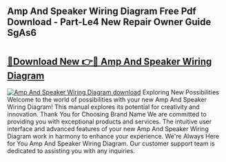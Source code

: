 ## Amp And Speaker Wiring Diagram Free Pdf Download - Part-Le4 New Repair Owner Guide SgAs6

# <h2><a href="http://dfnrcg.blite.top/?on=Amp+And+Speaker+Wiring+Diagram">🔗Download New 👉🔴 Amp And Speaker Wiring Diagram</a></h2>

[![Amp And Speaker Wiring Diagram download](https://i.imgur.com/lujVjoI.png)](http://dfnrcg.blite.top/?on=Amp+And+Speaker+Wiring+Diagram)
Exploring New Possibilities Welcome to the world of possibilities with your new Amp And Speaker Wiring Diagram! This manual explores its potential for creativity and innovation. Thank You for Choosing Brand Name We are committed to providing you with exceptional products and services. The intuitive user interface and advanced features of your new Amp And Speaker Wiring Diagram work in harmony to enhance your experience. We're Always Here for You Amp And Speaker Wiring Diagram. Our customer support team is dedicated to assisting you with any inquiries.
